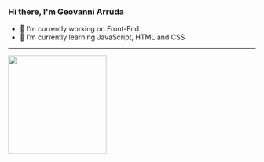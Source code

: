 ### Hi there, I'm Geovanni Arruda



- 🔭 I’m currently working on Front-End
- 🌱 I’m currently learning JavaScript, HTML and CSS
<hr>
<div>
  <a href="https://github.com/geovanniarruda">
  <img height="200em" src="https://github-readme-stats.vercel.app/api?username=geovanniarruda&&show_icons=true&theme=tokyonight&hide=contribs,issues"/>

</div>






